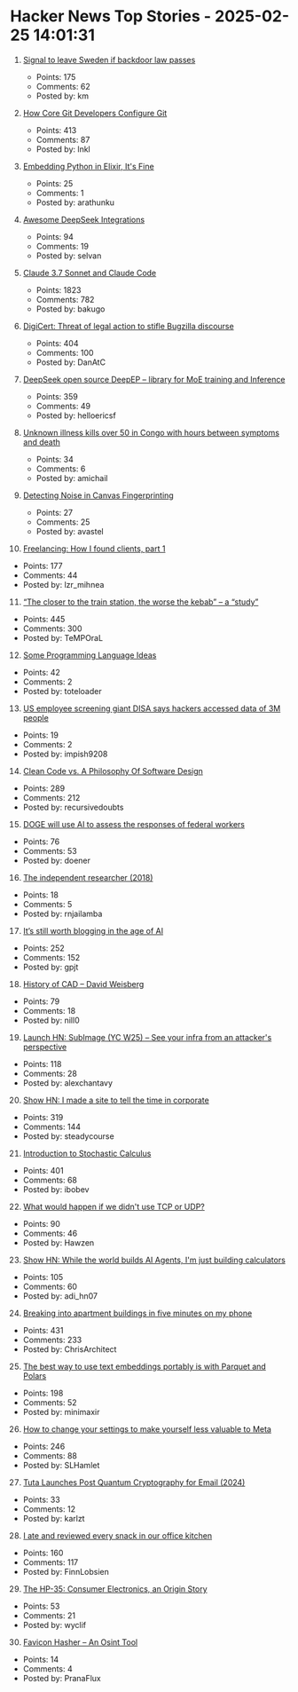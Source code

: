 # Hacker News Top Stories - 2025-02-25 14:01:31

1. [Signal to leave Sweden if backdoor law passes](https://swedenherald.com/article/signals-ceo-then-were-leaving-sweden)
   - Points: 175
   - Comments: 62
   - Posted by: km

2. [How Core Git Developers Configure Git](https://blog.gitbutler.com/how-git-core-devs-configure-git/)
   - Points: 413
   - Comments: 87
   - Posted by: lnkl

3. [Embedding Python in Elixir, It's Fine](https://dashbit.co/blog/running-python-in-elixir-its-fine)
   - Points: 25
   - Comments: 1
   - Posted by: arathunku

4. [Awesome DeepSeek Integrations](https://github.com/deepseek-ai/awesome-deepseek-integration)
   - Points: 94
   - Comments: 19
   - Posted by: selvan

5. [Claude 3.7 Sonnet and Claude Code](https://www.anthropic.com/news/claude-3-7-sonnet)
   - Points: 1823
   - Comments: 782
   - Posted by: bakugo

6. [DigiCert: Threat of legal action to stifle Bugzilla discourse](https://bugzilla.mozilla.org/show_bug.cgi?id=1950144)
   - Points: 404
   - Comments: 100
   - Posted by: DanAtC

7. [DeepSeek open source DeepEP – library for MoE training and Inference](https://github.com/deepseek-ai/DeepEP)
   - Points: 359
   - Comments: 49
   - Posted by: helloericsf

8. [Unknown illness kills over 50 in Congo with hours between symptoms and death](https://apnews.com/article/congo-mystery-unknown-illness-cd8b1fdcb3b2ed032968b2c6044dc6db)
   - Points: 34
   - Comments: 6
   - Posted by: amichail

9. [Detecting Noise in Canvas Fingerprinting](https://blog.castle.io/detecting-noise-in-canvas-fingerprinting/)
   - Points: 27
   - Comments: 25
   - Posted by: avastel

10. [Freelancing: How I found clients, part 1](https://crocspace.substack.com/p/freelancing-how-i-got-clients-part)
   - Points: 177
   - Comments: 44
   - Posted by: lzr_mihnea

11. [“The closer to the train station, the worse the kebab” – a “study”](https://www.jmspae.se/write-ups/kebabs-train-stations/)
   - Points: 445
   - Comments: 300
   - Posted by: TeMPOraL

12. [Some Programming Language Ideas](https://davidbos.me/posts/some_programming_language_ideas/)
   - Points: 42
   - Comments: 2
   - Posted by: toteloader

13. [US employee screening giant DISA says hackers accessed data of 3M people](https://techcrunch.com/2025/02/25/us-employee-screening-giant-disa-says-hackers-accessed-data-of-more-than-3m-people/)
   - Points: 19
   - Comments: 2
   - Posted by: impish9208

14. [Clean Code vs. A Philosophy Of Software Design](https://github.com/johnousterhout/aposd-vs-clean-code/blob/main/README.md)
   - Points: 289
   - Comments: 212
   - Posted by: recursivedoubts

15. [DOGE will use AI to assess the responses of federal workers](https://www.nbcnews.com/politics/doge/federal-workers-agencies-push-back-elon-musks-email-ultimatum-rcna193439)
   - Points: 76
   - Comments: 53
   - Posted by: doener

16. [The independent researcher (2018)](https://nadia.xyz/independent-research)
   - Points: 18
   - Comments: 5
   - Posted by: rnjailamba

17. [It’s still worth blogging in the age of AI](https://www.gilesthomas.com/2025/02/blogging-in-the-age-of-ai)
   - Points: 252
   - Comments: 152
   - Posted by: gpjt

18. [History of CAD – David Weisberg](https://www.shapr3d.com/blog/history-of-cad)
   - Points: 79
   - Comments: 18
   - Posted by: nill0

19. [Launch HN: SubImage (YC W25) – See your infra from an attacker's perspective](undefined)
   - Points: 118
   - Comments: 28
   - Posted by: alexchantavy

20. [Show HN: I made a site to tell the time in corporate](https://corporate.watch)
   - Points: 319
   - Comments: 144
   - Posted by: steadycourse

21. [Introduction to Stochastic Calculus](https://jiha-kim.github.io/posts/introduction-to-stochastic-calculus/)
   - Points: 401
   - Comments: 68
   - Posted by: ibobev

22. [What would happen if we didn't use TCP or UDP?](https://github.com/Hawzen/hdp)
   - Points: 90
   - Comments: 46
   - Posted by: Hawzen

23. [Show HN: While the world builds AI Agents, I'm just building calculators](https://www.calcverse.live)
   - Points: 105
   - Comments: 60
   - Posted by: adi_hn07

24. [Breaking into apartment buildings in five minutes on my phone](https://www.ericdaigle.ca/posts/breaking-into-dozens-of-apartments-in-five-minutes/)
   - Points: 431
   - Comments: 233
   - Posted by: ChrisArchitect

25. [The best way to use text embeddings portably is with Parquet and Polars](https://minimaxir.com/2025/02/embeddings-parquet/)
   - Points: 198
   - Comments: 52
   - Posted by: minimaxir

26. [How to change your settings to make yourself less valuable to Meta](https://johnoliverwantsyourraterotica.com/)
   - Points: 246
   - Comments: 88
   - Posted by: SLHamlet

27. [Tuta Launches Post Quantum Cryptography for Email (2024)](https://tuta.com/blog/post-quantum-cryptography)
   - Points: 33
   - Comments: 12
   - Posted by: karlzt

28. [I ate and reviewed every snack in our office kitchen](https://www.getlago.com/blog/office-snacks)
   - Points: 160
   - Comments: 117
   - Posted by: FinnLobsien

29. [The HP-35: Consumer Electronics, an Origin Story](http://codex99.com/design/the-hp35.html)
   - Points: 53
   - Comments: 21
   - Posted by: wyclif

30. [Favicon Hasher – An Osint Tool](https://kriztalz.sh/favicon-hash/)
   - Points: 14
   - Comments: 4
   - Posted by: PranaFlux

